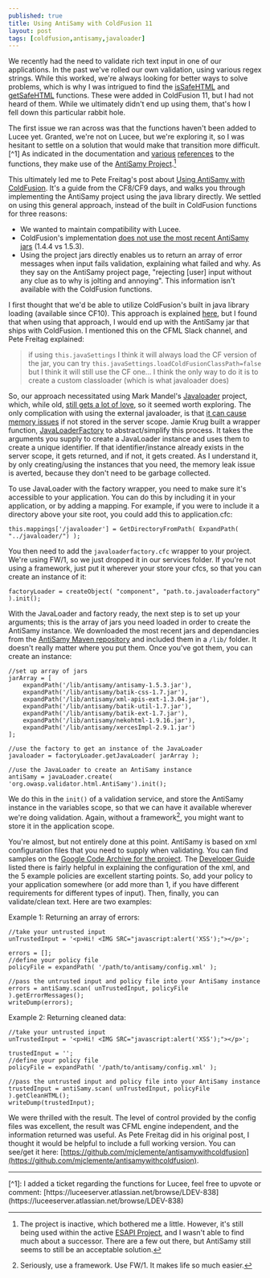 ```yaml
---
published: true
title: Using AntiSamy with ColdFusion 11
layout: post
tags: [coldfusion,antisamy,javaloader]
---
```

We recently had the need to validate rich text input in one of our applications. In the past we've rolled our own validation, using various regex strings. While this worked, we're always looking for better ways to solve problems, which is why I was intrigued to find the [isSafeHTML](https://cfdocs.org/issafehtml) and [getSafeHTML](https://cfdocs.org/getsafehtml) functions. These were added in ColdFusion 11, but I had not heard of them. While we ultimately didn't end up using them, that's how I fell down this particular rabbit hole.
<!--more-->

The first issue we ran across was that the functions haven't been added to Lucee yet. Granted, we're not on Lucee, but we're exploring it, so I was hesitant to settle on a solution that would make that transition more difficult.[^1] As indicated in the documentation and [various](http://cfpavankumar.blogspot.com/2014/04/using-antisamy-framework-with.html) [references](https://www.raymondcamden.com/2014/04/09/getSafeHTML-and-ColdFusion-11/) to the functions, they make use of the [AntiSamy Project](https://www.owasp.org/index.php/Category:OWASP_AntiSamy_Project).[^2]  

This ultimately led me to Pete Freitag's post about [Using AntiSamy with ColdFusion](http://www.petefreitag.com/item/760.cfm). It's a guide  from the CF8/CF9 days, and walks you through implementing the AntiSamy project using the java library directly. We settled on using this general approach, instead of the built in ColdFusion functions for three reasons:

* We wanted to maintain compatibility with Lucee.
* ColdFusion's implementation [does not use the most recent AntiSamy jars](http://stackoverflow.com/questions/32428811/how-to-update-the-antisamy-jar-file-in-coldfusion-11) (1.4.4 vs 1.5.3).
* Using the project jars directly enables us to return an array of error messages when input fails validation, explaining what failed and why. As they say on the AntiSamy project page, "rejecting [user] input without any clue as to why is jolting and annoying". This information isn't available with the ColdFusion functions.  

I first thought that we'd be able to utilize ColdFusion's built in java library loading (available since CF10). This approach is explained [here](http://coldfusion-tip.blogspot.com/2013/12/coldfusion-antisamy-library-integration.html), but I found that when using that approach, I would end up with the AntiSamy jar that ships with ColdFusion. I mentioned this on the CFML Slack channel, and Pete Freitag explained: 

> if using `this.javaSettings` I think it will always load the CF version of the jar, you can try `this.javaSettings.loadColdFusionClassPath=false` but I think it will still use the CF one... I think the only way to do it is to create a custom classloader (which is what javaloader does)

So, our approach necessitated using Mark Mandel's [Javaloader](https://github.com/markmandel/JavaLoader) project, which, while old, [still gets a lot of love](http://www.bennadel.com/blog/2943-using-launchdarkly-with-coldfusion-and-javaloader.htm), so it seemed worth exploring. The only complication with using the external javaloader, is that [it can cause memory issues](https://github.com/markmandel/JavaLoader/wiki/Memory-Consumption) if not stored in the server scope. Jamie Krug built a wrapper function, [JavaLoaderFactory](https://github.com/jamiekrug/JavaLoaderFactory) to abstract/simplify this process. It takes the arguments you supply to create a JavaLoader instance and uses them to create a unique identifier. If that identifier/instance already exists in the server scope, it gets returned, and if not, it gets created. As I understand it, by only creating/using the instances that you need, the memory leak issue is averted, because they don't need to be garbage collected.

To use JavaLoader with the factory wrapper, you need to make sure it's accessible to your application. You can do this by including it in your application, or by adding a mapping. For example, if you were to include it a directory above your site root, you could add this to application.cfc:

	this.mappings['/javaloader'] = GetDirectoryFromPath( ExpandPath( "../javaloader/") );

You then need to add the `javaloaderfactory.cfc` wrapper to your project. We're using FW/1, so we just dropped it in our services folder. If you're not using a framework, just put it wherever your store your cfcs, so that you can create an instance of it:

	factoryLoader = createObject( "component", "path.to.javaloaderfactory" ).init();
	
With the JavaLoader and factory ready, the next step is to set up your arguments; this is the array of jars you need loaded in order to create the AntiSamy instance. We downloaded the most recent jars and dependancies from the [AntiSamy Maven repository](http://mvnrepository.com/artifact/org.owasp.antisamy/antisamy/1.5.3) and included them in a `/lib/` folder. It doesn't really matter where you put them. Once you've got them, you can create an instance:
	
	//set up array of jars
	jarArray = [
      	expandPath('/lib/antisamy/antisamy-1.5.3.jar'),
      	expandPath('/lib/antisamy/batik-css-1.7.jar'),
      	expandPath('/lib/antisamy/xml-apis-ext-1.3.04.jar'),
      	expandPath('/lib/antisamy/batik-util-1.7.jar'),
      	expandPath('/lib/antisamy/batik-ext-1.7.jar'),
      	expandPath('/lib/antisamy/nekohtml-1.9.16.jar'),
      	expandPath('/lib/antisamy/xercesImpl-2.9.1.jar')
	];
	
	//use the factory to get an instance of the JavaLoader
	javaloader = factoryLoader.getJavaLoader( jarArray );
	
	//use the JavaLoader to create an AntiSamy instance
	antiSamy = javaLoader.create( 'org.owasp.validator.html.AntiSamy').init();
	
We do this in the `init()` of a validation service, and store the AntiSamy instance in the variables scope, so that we can have it available wherever we're doing validation. Again, without a framework[^3], you might want to store it in the application scope.

You're almost, but not entirely done at this point. AntiSamy is based on xml configuration files that you need to supply when validating. You can find samples on the [Google Code Archive for the project](https://code.google.com/archive/p/owaspantisamy/downloads). The [Developer Guide](https://storage.googleapis.com/google-code-archive-downloads/v2/code.google.com/owaspantisamy/Developer%20Guide.pdf) listed there is fairly helpful in explaining the configuration of the xml, and the 5 example policies are excellent starting points. So, add your policy to your application somewhere (or add more than 1, if you have different requirements for different types of input). Then, finally, you can validate/clean text. Here are two examples: 
	
Example 1: Returning an array of errors:	

	//take your untrusted input
	unTrustedInput = '<p>Hi! <IMG SRC="javascript:alert('XSS');"></p>';
	
	errors = [];
	//define your policy file
	policyFile = expandPath( '/path/to/antisamy/config.xml' );
	
	//pass the untrusted input and policy file into your AntiSamy instance
	errors = antiSamy.scan( unTrustedInput, policyFile ).getErrorMessages();
	writeDump(errors);

Example 2: Returning cleaned data:

	//take your untrusted input
	unTrustedInput = '<p>Hi! <IMG SRC="javascript:alert('XSS');"></p>';
	
	trustedInput = '';
	//define your policy file
	policyFile = expandPath( '/path/to/antisamy/config.xml' );
	
	//pass the untrusted input and policy file into your AntiSamy instance
	trustedInput = antiSamy.scan( unTrustedInput, policyFile ).getCleanHTML();
	writeDump(trustedInput);

We were thrilled with the result. The level of control provided by the config files was excellent, the result was CFML engine independent, and the information returned was useful. As Pete Freitag did in his original post, I thought it would be helpful to include a full working version. You can see/get it here: [https://github.com/mjclemente/antisamywithcoldfusion](https://github.com/mjclemente/antisamywithcoldfusion). 


<hr />
[^1]: I added a ticket regarding the functions for Lucee, feel free to upvote or comment: [https://luceeserver.atlassian.net/browse/LDEV-838](https://luceeserver.atlassian.net/browse/LDEV-838)

[^2]: The project is inactive, which bothered me a little. However, it's still being used within the active [ESAPI Project](https://www.owasp.org/index.php/Category:OWASP_Enterprise_Security_API), and I wasn't able to find much about a successor. There are a few out there, but AntiSamy still seems to still be an acceptable solution.

[^3]: Seriously, use a framework. Use FW/1. It makes life so much easier.